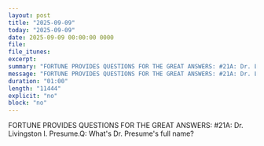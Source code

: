 ```yaml
---
layout: post
title: "2025-09-09"
today: "2025-09-09"
date: 2025-09-09 00:00:00 0000
file:
file_itunes:
excerpt:
summary: "FORTUNE PROVIDES QUESTIONS FOR THE GREAT ANSWERS: #21A: Dr. Livingston I. Presume.Q: What's Dr. Presume's full name?"
message: "FORTUNE PROVIDES QUESTIONS FOR THE GREAT ANSWERS: #21A: Dr. Livingston I. Presume.Q: What's Dr. Presume's full name?"
duration: "01:00"
length: "11444"
explicit: "no"
block: "no"
---
```

FORTUNE PROVIDES QUESTIONS FOR THE GREAT ANSWERS: #21A: Dr. Livingston I. Presume.Q: What's Dr. Presume's full name?


